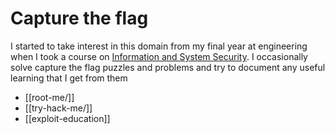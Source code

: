 # Capture the flag

I started to take interest in this domain from my final year at engineering when I took a course on [Information and System Security](https://reddocmd.github.io/infosec-website/).
I occasionally solve capture the flag puzzles and problems and try to document any useful learning that I get from them

- [[root-me/]]
- [[try-hack-me/]]
- [[exploit-education]]

